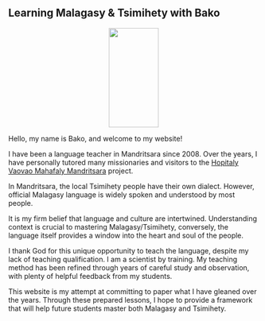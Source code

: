 ## Learning Malagasy & Tsimihety with Bako

<p align="center">
  <img width="100" height="200" src="https://mandritsara.github.io/bako/bako%20avatar.png">
</p>

Hello, my name is Bako, and welcome to my website! 

I have been a language teacher in Mandritsara since 2008. Over the years, I have personally tutored many missionaries and visitors to the [Hopitaly Vaovao Mahafaly Mandritsara](https://www.mandritsara.org.uk/) project.

In Mandritsara, the local Tsimihety people have their own dialect. However, official Malagasy language is widely spoken and understood by most people. 

It is my firm belief that language and culture are intertwined. Understanding context is crucial to mastering Malagasy/Tsimihety, conversely, the language itself provides a window into the heart and soul of the people. 

I thank God for this unique opportunity to teach the language, despite my lack of teaching qualification. I am a scientist by training. My teaching method has been refined through years of careful study and observation, with plenty of helpful feedback from my students.

This website is my attempt at committing to paper what I have gleaned over the years. Through these prepared lessons, I hope to provide a framework that will help future students master both Malagasy and Tsimihety. 





